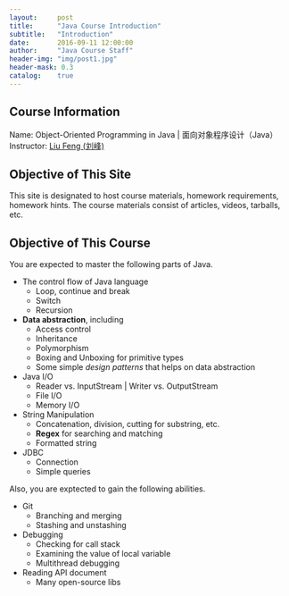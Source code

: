 ```yaml
---
layout:     post
title:      "Java Course Introduction"
subtitle:   "Introduction"
date:       2016-09-11 12:00:00
author:     "Java Course Staff"
header-img: "img/post1.jpg"
header-mask: 0.3
catalog:    true
---
```


## Course Information
Name: Object-Oriented Programming in Java | 面向对象程序设计（Java）<br>
Instructor: [Liu Feng (刘峰)](http://iss.whu.edu.cn/pages/home/teach.html?id=423)

## Objective of This Site

This site is designated to host course materials, homework requirements, homework hints. The course materials consist of articles, videos, tarballs, etc.

## Objective of This Course

You are expected to master the following parts of Java.

- The control flow of Java language
	- Loop, continue and break
	- Switch
	- Recursion
- **Data abstraction**, including
	- Access control
	- Inheritance
	- Polymorphism
	- Boxing and Unboxing for primitive types
	- Some simple *design patterns* that helps on data abstraction
- Java I/O
	- Reader vs. InputStream \| Writer vs. OutputStream
	- File I/O
	- Memory I/O
- String Manipulation
	- Concatenation, division, cutting for substring, etc.
	- **Regex** for searching and matching
	- Formatted string
- JDBC
	- Connection
	- Simple queries

Also, you are exptected to gain the following abilities.

- Git
	- Branching and merging
	- Stashing and unstashing
- Debugging
	- Checking for call stack
	- Examining the value of local variable
	- Multithread debugging
- Reading API document
	- Many open-source libs